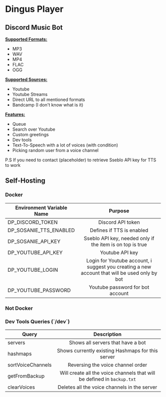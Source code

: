 <h1>Dingus Player</h1>

<h2>Discord Music Bot</h2>

<ins>**Supported Formats:**</ins>
<ul>
    <li>MP3</li>
    <li>WAV</li>
    <li>MP4</li>
    <li>FLAC</li>
    <li>OGG</li>
</ul>

<ins>**Supported Sources:**</ins>
<ul>
    <li>Youtube</li>
    <li>Youtube Streams</li>
    <li>Direct URL to all mentioned formats</li>
    <li>Bandcamp (I don't know what is it)</li>
</ul>

<ins>**Features:**</ins>
<ul>
    <li>Queue</li>
    <li>Search over Youtube</li>
    <li>Custom greetings</li>
    <li>Dev tools</li>
    <li>Text-To-Speech with a lot of voices (with condition)</li>
    <li>Picking random user from a voice channel</li>
</ul>

P.S If you need to contact (placeholder) to retrieve Sseblo API key for TTS to work

<h2>Self-Hosting</h2>

<h3>Docker</h3>

| Environment Variable Name |                                            Purpose                                            |
|---------------------------|:---------------------------------------------------------------------------------------------:|
| DP_DISCORD_TOKEN          |                                       Discord API token                                       |
 | DP_SOSANIE_TTS_ENABLED    |                                   Defines if TTS is enabled                                   |
| DP_SOSANIE_API_KEY        |                   Sseblo API key, needed only if the item is on top is true                   |
| DP_YOUTUBE_API_KEY        |                                        Youtube API key                                        |
| DP_YOUTUBE_LOGIN          | Login for Youtube account, i suggest you creating a new account that will be used only by bot |
| DP_YOUTUBE_PASSWORD       |                               Youtube password for bot account                                |

<h3>Not Docker</h3>

<h3>Dev Tools Queries (`/dev`)</h3>

| Query                  |                               Description                               |
|------------------------|:-----------------------------------------------------------------------:|
| servers                |                    Shows all servers that have a bot                    | 
| hashmaps               |            Shows currently existing Hashmaps for this server            |
| sortVoiceChannels      |                    Reversing the voice channel order                    |
| getFromBackup          | Will create all the voice channels that will be defined in `backup.txt` |
| clearVoices            |              Deletes all the voice channels in the server               |